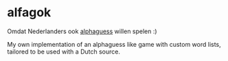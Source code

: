# alfagok

Omdat Nederlanders ook [alphaguess](https://alphaguess.com) willen spelen :)

My own implementation of an alphaguess like game with custom word lists, tailored to be used with a Dutch source.
